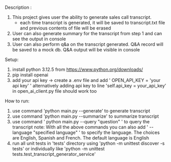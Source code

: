 Description : 
1) This project gives user the ability to generate sales call transcript. 
     - each time transcript is generated, it will be saved to transcript.txt file and previous contents of file will be erased 
2) User can also generate summary for the transcript from step 1 and can see the output in console
3) User can also perform q&a on the transcript generated. Q&A record will be saved to a mock db. Q&A output will be visible in console

Setup:
1) install python 3.12.5 from https://www.python.org/downloads/
2) pip install openai
3) add your api key -> create a .env file and add ' OPEN_API_KEY = 'your api key' '
   alternatively adding api key to line 'self.api_key = your_api_key' in open_ai_client.py file should work too

How to run:
1) use command 'python main.py --generate' to generate transcript
2) use command 'python main.py --summarize' to summarize transcript
3) use command ' python main.py --query "question" ' to query the transcript
   note: With all the above commands you can also add ' --language "specified language" ' to specify the language. 
   The choices are English, Spanish and French. The default language is English  
4) run all unit tests in 'tests' directory using 'python -m unittest discover -s tests' or individually like 'python -m unittest tests.test_transcript_generator_service' 